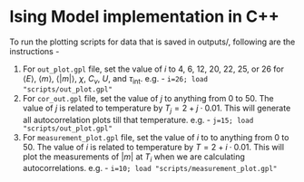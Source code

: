 # Ising Model implementation in C++

To run the plotting scripts for data that is saved in outputs/, following are the instructions - 
1. For ``out_plot.gpl`` file, set the value of $i$ to 4, 6, 12, 20, 22, 25, or 26 for $\langle E \rangle$, $\langle m\rangle$, $\langle |m|\rangle$, $\chi$, $C_v$, $U$, and $\tau_\text{int}$.
e.g. - ``i=26; load "scripts/out_plot.gpl"``
2. For ``cor_out.gpl`` file, set the value of $j$ to anything from 0 to 50. The value of $j$ is related to temperature by $T_j = 2 + j\cdot 0.01$. This will generate all autocorrelation plots till that temperature.
e.g. - ``j=15; load "scripts/out_plot.gpl"``
3. For ``measurement_plot.gpl`` file, set the value of $i$ to to anything from 0 to 50. The value of $i$ is related to temperature by $T = 2 + i\cdot 0.01$. This will plot the measurements of $|m|$ at $T_i$ when we are calculating autocorrelations.
e.g. - ``i=10; load "scripts/measurement_plot.gpl"``
